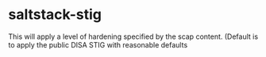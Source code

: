 saltstack-stig
==============

This will apply a level of hardening specified by the scap content.  (Default is to apply the public DISA STIG with reasonable defaults

